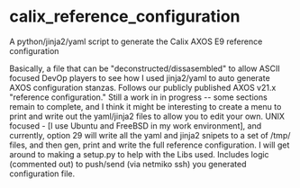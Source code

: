 # calix_reference_configuration
A python/jinja2/yaml script to generate the Calix AXOS E9 reference configuration

Basically, a file that can be "deconstructed/dissasembled" to allow ASCII focused DevOp players to see how I used jinja2/yaml to auto generate 
AXOS configuration stanzas. Follows our publicly published AXOS v21.x "reference configuration."  Still a work in in progress -- some sections 
remain to complete, and I think it might be interesting to create a menu to print and write out the yaml/jinja2 files to allow you to edit your
own. UNIX focused - 
[I use Ubuntu and FreeBSD in my work environment], and currently, option 29 will write all the yaml and jinja2 snipets to a set of /tmp/ files, and 
then gen, print and write the full reference configuration. I will get around to making a setup.py to help with the Libs used. Includes logic 
(commented out) to push/send (via netmiko ssh) you generated configuration file. 
